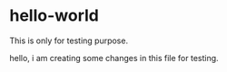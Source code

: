 # hello-world
This is only for testing purpose. 

hello, i am creating some changes in this file for testing.
